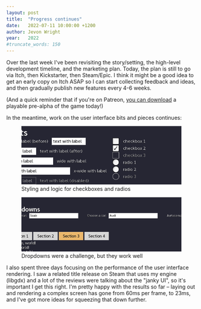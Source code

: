 ```yaml
---
layout: post
title:  "Progress continues"
date:   2022-07-11 10:00:00 +1200
author: Jevon Wright
year:   2022
#truncate_words: 150
---
```


Over the last week I've been revisiting the story/setting,
the high-level development timeline, and the marketing plan.
Today, the plan is still to go via Itch, then Kickstarter, then Steam/Epic.
I think it might be a good idea to get an early copy on Itch
ASAP so I can start collecting feedback and ideas, and then
gradually publish new features every 4-6 weeks.

(And a quick reminder that if you're on Patreon,
[you can download](/2022/04/30/first-playable-release) a playable pre-alpha
of the game today!)

In the meantime, work on the user interface bits and pieces continues:

<figure class="image">
  <a href="/assets/screenshots/2022-07-11-checkboxes.gif"><img src="/assets/screenshots/2022-07-11-checkboxes.gif"></a>
  <figcaption>Styling and logic for checkboxes and radios</figcaption>
</figure>

<figure class="image">
  <a href="/assets/screenshots/2022-07-11-dropdowns.gif"><img src="/assets/screenshots/2022-07-11-dropdowns.gif"></a>
  <figcaption>Dropdowns were a challenge, but they work well</figcaption>
</figure>

I also spent three days focusing on the performance of the user interface rendering.
I saw a related title release on Steam that uses my engine (libgdx) and a lot of the
reviews were talking about the "janky UI", so it's important I get this right.
I'm pretty happy with the results so far &ndash; laying out and rendering a complex screen
has gone from 60ms per frame, to 23ms, and I've got more ideas for squeezing
that down further.
